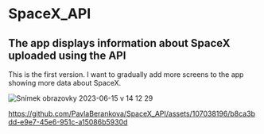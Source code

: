 # SpaceX_API
## The app displays information about SpaceX uploaded using the API

This is the first version. I want to gradually add more screens to the app showing more data about SpaceX.

![Snímek obrazovky 2023-06-15 v 14 12 29](https://github.com/PavlaBerankova/SpaceX_API/assets/107038196/a4c02bba-68d2-4691-80cd-46fe720acf25)

https://github.com/PavlaBerankova/SpaceX_API/assets/107038196/b8ca3bdd-e9e7-45e6-951c-a15086b5930d

